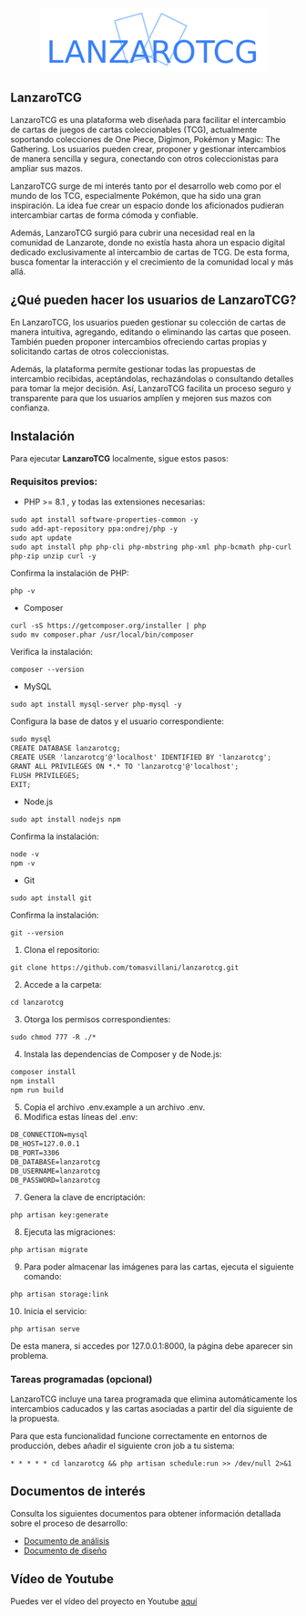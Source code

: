 <p align="center"><a href="#"><img src="/public/img/logo-extendido.png" width="400" alt="LanzaroTCG"></a></p>

## LanzaroTCG

LanzaroTCG es una plataforma web diseñada para facilitar el intercambio de cartas de juegos de cartas coleccionables (TCG), actualmente soportando colecciones de One Piece, Digimon, Pokémon y Magic: The Gathering. Los usuarios pueden crear, proponer y gestionar intercambios de manera sencilla y segura, conectando con otros coleccionistas para ampliar sus mazos.

LanzaroTCG surge de mi interés tanto por el desarrollo web como por el mundo de los TCG, especialmente Pokémon, que ha sido una gran inspiración. La idea fue crear un espacio donde los aficionados pudieran intercambiar cartas de forma cómoda y confiable.

Además, LanzaroTCG surgió para cubrir una necesidad real en la comunidad de Lanzarote, donde no existía hasta ahora un espacio digital dedicado exclusivamente al intercambio de cartas de TCG. De esta forma, busca fomentar la interacción y el crecimiento de la comunidad local y más allá.

## ¿Qué pueden hacer los usuarios de LanzaroTCG?

En LanzaroTCG, los usuarios pueden gestionar su colección de cartas de manera intuitiva, agregando, editando o eliminando las cartas que poseen. También pueden proponer intercambios ofreciendo cartas propias y solicitando cartas de otros coleccionistas.

Además, la plataforma permite gestionar todas las propuestas de intercambio recibidas, aceptándolas, rechazándolas o consultando detalles para tomar la mejor decisión. Así, LanzaroTCG facilita un proceso seguro y transparente para que los usuarios amplíen y mejoren sus mazos con confianza.

## Instalación

Para ejecutar **LanzaroTCG** localmente, sigue estos pasos:

### Requisitos previos:

- PHP >= 8.1 , y todas las extensiones necesarias:
```
sudo apt install software-properties-common -y
sudo add-apt-repository ppa:ondrej/php -y
sudo apt update
sudo apt install php php-cli php-mbstring php-xml php-bcmath php-curl php-zip unzip curl -y
```
Confirma la instalación de PHP:
```
php -v
```
- Composer
```
curl -sS https://getcomposer.org/installer | php
sudo mv composer.phar /usr/local/bin/composer
```
Verifica la instalación:
```
composer --version
```
- MySQL
```
sudo apt install mysql-server php-mysql -y
```
Configura la base de datos y el usuario correspondiente:
```
sudo mysql
CREATE DATABASE lanzarotcg;
CREATE USER 'lanzarotcg'@'localhost' IDENTIFIED BY 'lanzarotcg';
GRANT ALL PRIVILEGES ON *.* TO 'lanzarotcg'@'localhost';
FLUSH PRIVILEGES;
EXIT;
```
- Node.js
```
sudo apt install nodejs npm
```
Confirma la instalación:
```
node -v
npm -v
```
- Git
```
sudo apt install git
```
Confirma la instalación:
```
git --version
```

1. Clona el repositorio:
```
git clone https://github.com/tomasvillani/lanzarotcg.git
```
2. Accede a la carpeta:
```
cd lanzarotcg
```
3. Otorga los permisos correspondientes:
```
sudo chmod 777 -R ./*
```
4. Instala las dependencias de Composer y de Node.js:
```
composer install
npm install
npm run build
```
5. Copia el archivo .env.example a un archivo .env.
6. Modifica estas líneas del .env:
```
DB_CONNECTION=mysql
DB_HOST=127.0.0.1
DB_PORT=3306
DB_DATABASE=lanzarotcg
DB_USERNAME=lanzarotcg
DB_PASSWORD=lanzarotcg
```
7. Genera la clave de encriptación:
```
php artisan key:generate
```
8. Ejecuta las migraciones:
```
php artisan migrate
```
9. Para poder almacenar las imágenes para las cartas, ejecuta el siguiente comando:
```
php artisan storage:link
```
10. Inicia el servicio:
```
php artisan serve
```

De esta manera, si accedes por 127.0.0.1:8000, la página debe aparecer sin problema.

### Tareas programadas (opcional)

LanzaroTCG incluye una tarea programada que elimina automáticamente los intercambios caducados y las cartas asociadas a partir del día siguiente de la propuesta.

Para que esta funcionalidad funcione correctamente en entornos de producción, debes añadir el siguiente cron job a tu sistema:
```
* * * * * cd lanzarotcg && php artisan schedule:run >> /dev/null 2>&1
```

## Documentos de interés

Consulta los siguientes documentos para obtener información detallada sobre el proceso de desarrollo:

- [Documento de análisis](https://drive.google.com/file/d/1cfj9VyrZCsYJsvvssfEttVlIQ6ubsBtb/view?usp=sharing)
- [Documento de diseño](https://drive.google.com/file/d/1MrqSNClZ07Ei8lgATAisC2sm_jUi9F7z/view?usp=sharing)

## Vídeo de Youtube

Puedes ver el vídeo del proyecto en Youtube [aquí](https://youtu.be/0v9KCnHHahw?si=e4A0IDinF8JPVks3)
